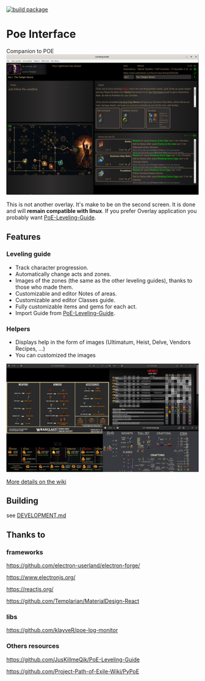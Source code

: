 [![build package](https://github.com/mmaura/poe-interface/actions/workflows/main.yml/badge.svg)](https://github.com/mmaura/poe-interface/actions/workflows/main.yml)
# Poe Interface
Companion to POE
![alt](https://raw.githubusercontent.com/mmaura/poe-interface/main/docs/screen_1.png)

This is not another overlay. It's make to be on the second screen. It is done and will **remain compatible with linux**.
If you prefer Overlay application you probably want [PoE-Leveling-Guide](https://github.com/JusKillmeQik/PoE-Leveling-Guide).

## Features
### Leveling guide
* Track character progression.
* Automatically change acts and zones.
* Images of the zones (the same as the other leveling guides), thanks to those who made them.
* Customizable and editor Notes of areas.
* Customizable and editor Classes guide.
* Fully customizable items and gems for each act.
* Import Guide from [PoE-Leveling-Guide](https://github.com/JusKillmeQik/PoE-Leveling-Guide).

### Helpers
* Displays help in the form of images (Ultimatum, Heist, Delve, Vendors Recipes, ...)
* You can customized the images

![alt](https://raw.githubusercontent.com/mmaura/poe-interface/main/docs/screen_2.png)

[More details on the wiki](https://github.com/mmaura/poe-interface/wiki)

## Building
see [DEVELOPMENT.md](DEVELOPMENT.md)

## Thanks to
### frameworks
https://github.com/electron-userland/electron-forge/

https://www.electronjs.org/

https://reactjs.org/

https://github.com/Templarian/MaterialDesign-React

### libs

https://github.com/klayveR/poe-log-monitor

### Others resources

https://github.com/JusKillmeQik/PoE-Leveling-Guide

https://github.com/Project-Path-of-Exile-Wiki/PyPoE


